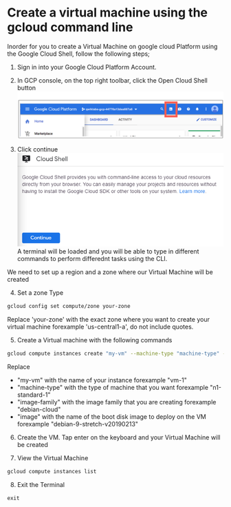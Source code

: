 # Create a virtual machine using the gcloud command line
Inorder for you to create a Virtual Machine on google cloud Platform using the Google Cloud Shell, follow the following steps;

1. Sign in into your Google Cloud Platform Account.

2. In GCP console, on the top right toolbar, click the Open Cloud Shell button
![](images/cloudshell.png)
3. Click continue
![](images/continue.png)
A terminal will be loaded and you will be able to type in different commands to perform differednt tasks using the CLI.

We need to set up a region and a zone where our Virtual Machine will be created

4. Set a zone
Type
```BASH
gcloud config set compute/zone your-zone
```
Replace 'your-zone' with the exact zone where you want to create your virtual machine forexample 'us-central1-a', do not include quotes.

5. Create a Virtual machine with the following commands

```BASH
gcloud compute instances create "my-vm" --machine-type "machine-type" --image-project "image-family" --image "image" --subnet "default"

```
Replace 
* "my-vm" with the name of your instance forexample "vm-1"
* "machine-type" with the type of machine that you want forexample "n1-standard-1"
* "image-family" with the image family that you are creating forexample "debian-cloud"
* "image" with the name of the boot disk image to deploy on the VM forexample "debian-9-stretch-v20190213"

6. Create the VM. 
Tap enter on the keyboard and your Virtual Machine will be created

7. View the Virtual Machine
```BASH
gcloud compute instances list
````
8. Exit the Terminal
```
exit
```